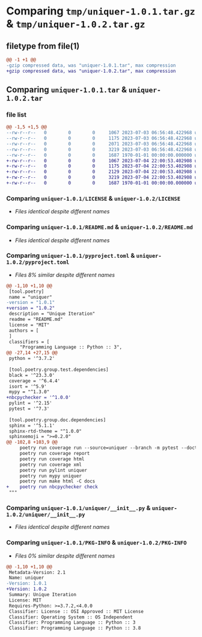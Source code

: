 # Comparing `tmp/uniquer-1.0.1.tar.gz` & `tmp/uniquer-1.0.2.tar.gz`

## filetype from file(1)

```diff
@@ -1 +1 @@
-gzip compressed data, was "uniquer-1.0.1.tar", max compression
+gzip compressed data, was "uniquer-1.0.2.tar", max compression
```

## Comparing `uniquer-1.0.1.tar` & `uniquer-1.0.2.tar`

### file list

```diff
@@ -1,5 +1,5 @@
--rw-r--r--   0        0        0     1067 2023-07-03 06:56:48.422968 uniquer-1.0.1/LICENSE
--rw-r--r--   0        0        0     1175 2023-07-03 06:56:48.422968 uniquer-1.0.1/README.md
--rw-r--r--   0        0        0     2071 2023-07-03 06:56:48.422968 uniquer-1.0.1/pyproject.toml
--rw-r--r--   0        0        0     3219 2023-07-03 06:56:48.422968 uniquer-1.0.1/uniquer/__init__.py
--rw-r--r--   0        0        0     1687 1970-01-01 00:00:00.000000 uniquer-1.0.1/PKG-INFO
+-rw-r--r--   0        0        0     1067 2023-07-04 22:00:53.402908 uniquer-1.0.2/LICENSE
+-rw-r--r--   0        0        0     1175 2023-07-04 22:00:53.402908 uniquer-1.0.2/README.md
+-rw-r--r--   0        0        0     2129 2023-07-04 22:00:53.402908 uniquer-1.0.2/pyproject.toml
+-rw-r--r--   0        0        0     3219 2023-07-04 22:00:53.402908 uniquer-1.0.2/uniquer/__init__.py
+-rw-r--r--   0        0        0     1687 1970-01-01 00:00:00.000000 uniquer-1.0.2/PKG-INFO
```

### Comparing `uniquer-1.0.1/LICENSE` & `uniquer-1.0.2/LICENSE`

 * *Files identical despite different names*

### Comparing `uniquer-1.0.1/README.md` & `uniquer-1.0.2/README.md`

 * *Files identical despite different names*

### Comparing `uniquer-1.0.1/pyproject.toml` & `uniquer-1.0.2/pyproject.toml`

 * *Files 8% similar despite different names*

```diff
@@ -1,10 +1,10 @@
 [tool.poetry]
 name = "uniquer"
-version = "1.0.1"
+version = "1.0.2"
 description = "Unique Iteration"
 readme = "README.md"
 license = "MIT"
 authors = [
 ]
 classifiers = [
     "Programming Language :: Python :: 3",
@@ -27,14 +27,15 @@
 python = '^3.7.2'
 
 [tool.poetry.group.test.dependencies]
 black = '^23.3.0'
 coverage = '^6.4.4'
 isort = '^5.9'
 mypy = "^1.3.0"
+nbcpychecker = '^1.0.0'
 pylint = '^2.15'
 pytest = '^7.3'
 
 [tool.poetry.group.doc.dependencies]
 sphinx = '^5.1.1'
 sphinx-rtd-theme = "^1.0.0"
 sphinxemoji = ">=0.2.0"
@@ -102,8 +103,9 @@
     poetry run coverage run --source=uniquer --branch -m pytest --doctest-glob=docs/*.rst --doctest-modules --ignore-glob=tests/testdata* --ignore=docs/conf.py --log-level=DEBUG -vv --junitxml=report.xml
     poetry run coverage report
     poetry run coverage html
     poetry run coverage xml
     poetry run pylint uniquer
     poetry run mypy uniquer
     poetry run make html -C docs
+    poetry run nbcpychecker check
 """
```

### Comparing `uniquer-1.0.1/uniquer/__init__.py` & `uniquer-1.0.2/uniquer/__init__.py`

 * *Files identical despite different names*

### Comparing `uniquer-1.0.1/PKG-INFO` & `uniquer-1.0.2/PKG-INFO`

 * *Files 0% similar despite different names*

```diff
@@ -1,10 +1,10 @@
 Metadata-Version: 2.1
 Name: uniquer
-Version: 1.0.1
+Version: 1.0.2
 Summary: Unique Iteration
 License: MIT
 Requires-Python: >=3.7.2,<4.0.0
 Classifier: License :: OSI Approved :: MIT License
 Classifier: Operating System :: OS Independent
 Classifier: Programming Language :: Python :: 3
 Classifier: Programming Language :: Python :: 3.8
```

